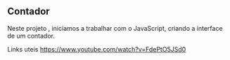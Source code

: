 ## Contador ##

Neste projeto ,  iniciamos a trabalhar com o JavaScript, criando  a interface de um contador.

Links uteis
https://www.youtube.com/watch?v=FdePtO5JSd0



